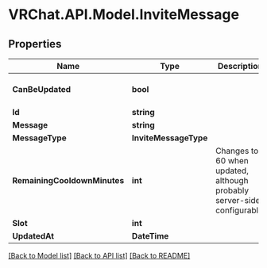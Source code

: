 # VRChat.API.Model.InviteMessage

## Properties

Name | Type | Description | Notes
------------ | ------------- | ------------- | -------------
**CanBeUpdated** | **bool** |  | [optional] [default to true]
**Id** | **string** |  | [optional] 
**Message** | **string** |  | [optional] 
**MessageType** | **InviteMessageType** |  | [optional] 
**RemainingCooldownMinutes** | **int** | Changes to 60 when updated, although probably server-side configurable. | [optional] [default to 0]
**Slot** | **int** |  | [optional] 
**UpdatedAt** | **DateTime** |  | [optional] 

[[Back to Model list]](../README.md#documentation-for-models) [[Back to API list]](../README.md#documentation-for-api-endpoints) [[Back to README]](../README.md)

